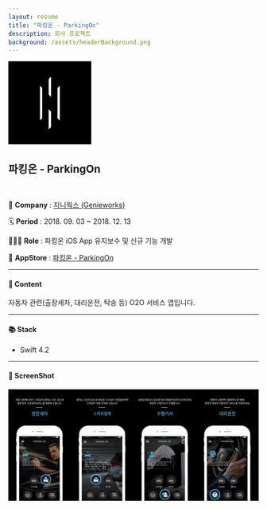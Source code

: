 ```yaml
---
layout: resume
title: "파킹온 - ParkingOn"
description: 회사 프로젝트
background: /assets/headerBackground.png
---
```


<div class="page-header-icon undefined">
    <img class="icon" src="/assets/images/resume/parkingon_icon.png">
</div>

## 파킹온 - ParkingOn

<br>

🏢 **Company** : [지니웍스 (Genieworks)](http://www.genieworks.net/)

🗓 **Period** : 2018\. 09\. 03 ~ 2018\. 12\. 13

👨🏻‍💻 **Role** : 파킹온 iOS App 유지보수 및 신규 기능 개발

🍎 **AppStore** : [파킹온 - ParkingOn](https://apps.apple.com/app/id1049602585)

---

#### 📜 Content

자동차 관련(출장세차, 대리운전, 탁송 등) O2O 서비스 앱입니다.

---

#### 📚 Stack

- Swift 4.2

---

#### 📸 ScreenShot

<div style="width:100%; margin:0 auto;">
<a href="#"><img style="width:25%" src="https://raw.githubusercontent.com/swieeft/resume/master/images/parkingon-carwash.png" align="left"></a>
<a href="#"><img style="width:25%" src="https://raw.githubusercontent.com/swieeft/resume/master/images/parkingon-valet.png" align="left"></a>
<a href="#"><img style="width:25%" src="https://raw.githubusercontent.com/swieeft/resume/master/images/parkingon-onetimedriver.png" align="left"></a>
<a href="#"><img style="width:25%" src="https://raw.githubusercontent.com/swieeft/resume/master/images/parkingon-substitutedrive.png" align="left"></a>
</div>